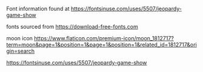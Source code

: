 Font information found at https://fontsinuse.com/uses/5507/jeopardy-game-show

fonts sourced from https://download-free-fonts.com

moon icon https://www.flaticon.com/premium-icon/moon_1812717?term=moon&page=1&position=1&page=1&position=1&related_id=1812717&origin=search

https://fontsinuse.com/uses/5507/jeopardy-game-show